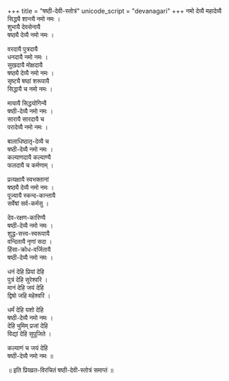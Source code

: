 +++
title = "षष्ठी-देवी-स्तोत्रं"
unicode_script = "devanagari"
+++
नमो देव्यै महादेव्यै  
सिद्ध्यै शान्त्यै नमो नमः ।  
शुभायै देवसेनायै  
षष्ठ्यै देव्यै नमो नमः ।  

वरदायै पुत्रदायै  
धनदायै नमो नमः ।  
सुखदायै मोक्षदायै  
षष्ठ्यै देव्यै नमो नमः ।  
सृष्ट्यै षष्ठां शरूपायै  
सिद्धायै च नमो नमः ।  

मायायै सिद्धयोगिन्यै  
षष्ठी-देव्यै नमो नमः ।  
सारायै सारदायै च  
परादेव्यै नमो नमः ।  

बालाधिष्ठातृ-देव्यै च  
षष्ठी-देव्यै नमो नमः ।  
कल्याणदायै कल्याण्यै  
फलदायै च कर्मणाम् ।  

प्रत्यक्षायै स्वभक्तानां  
षष्ठ्यै देव्यै नमो नमः ।  
पूज्यायै स्कन्द-कान्तायै  
सर्वेषां सर्व-कर्मसु ।  

देव-रक्षण-कारिण्यै  
षष्ठी-देव्यै नमो नमः ।  
शुद्ध-सत्त्व-स्वरूपायै  
वन्दितायै नृणां सदा ।  
हिंसा-क्रोध-वर्जितायै  
षष्ठी-देव्यै नमो नमः ।  

धनं देहि प्रियां देहि  
पुत्रं देहि सुरेश्वरि ।  
मानं देहि जयं देहि  
द्विषो जहि महेश्वरि ।  

धर्मं देहि यशो देहि  
षष्ठी-देव्यै नमो नमः ।  
देहि भुमिम् प्रजां देहि  
विद्यां देहि सुपूजिते ।  

कल्याणं च जयं देहि  
षष्ठी-देव्यै नमो नमः ॥

॥ इति प्रियव्रत-विरचितं षष्ठी-देवी-स्तोत्रं समाप्तं ॥`  `
